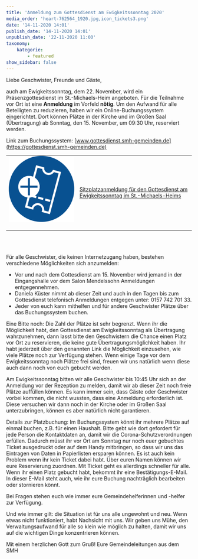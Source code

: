 ```yaml
---
title: 'Anmeldung zum Gottesdienst am Ewigkeitssonntag 2020'
media_order: 'heart-762564_1920.jpg,icon_tickets3.png'
date: '14-11-2020 14:01'
publish_date: '14-11-2020 14:01'
unpublish_date: '22-11-2020 11:00'
taxonomy:
    kategorie:
        - featured
show_sidebar: false
---
```


Liebe Geschwister, Freunde und Gäste,
 
auch am Ewigkeitssonntag, dem 22. November, wird ein Präsenzgottesdienst im St.-Michaels-Heim angeboten. Für die Teilnahme vor Ort ist eine **Anmeldung** im Vorfeld **nötig**. Um den Aufwand für alle Beteiligten zu reduzieren, haben wir ein Online-Buchungssystem eingerichtet. Dort können Plätze in der Kirche und im Großen Saal (Übertragung) ab Sonntag, den 15. November, um 09:30 Uhr, reserviert werden.
 
Link zum Buchungssystem: [www.gottesdienst.smh-gemeinden.de](https://gottesdienst.smh-gemeinden.de)

|  |  |
| ------ | ----------- |
| [![](icon_tickets3.png?cropResize=100,100)](https://gottesdienst.smh-gemeinden.de)<font color="white">.     .</font> | [Sitzplatzanmeldung für den Gottesdienst am Ewigkeitssonntag im St.-Michaels-Heims](https://gottesdienst.smh-gemeinden.de) |
<br><br>
 
Für alle Geschwister, die keinen Internetzugang haben, bestehen verschiedene Möglichkeiten sich anzumelden:
* Vor und nach dem Gottesdienst am 15. November wird jemand in der Eingangshalle vor dem Salon Mendelssohn Anmeldungen entgegennehmen.
* Daniela Küster nimmt ab dieser Zeit und auch in den Tagen bis zum Gottesdienst telefonisch Anmeldungen entgegen unter: 0157 742 701 33.
* Jeder von euch kann mithelfen und für andere Geschwister Plätze über das Buchungssystem buchen.
 
Eine Bitte noch: Die Zahl der Plätze ist sehr begrenzt. Wenn ihr die Möglichkeit habt, den Gottesdienst am Ewigkeitssonntag als Übertragung wahrzunehmen, dann lasst bitte den Geschwistern die Chance einen Platz vor Ort zu reservieren, die keine gute Übertragungsmöglichkeit haben. Ihr habt jederzeit über den genannten Link die Möglichkeit einzusehen, wie viele Plätze noch zur Verfügung stehen. Wenn einige Tage vor dem Ewigkeitssonntag noch Plätze frei sind, freuen wir uns natürlich wenn diese auch dann noch von euch gebucht werden.
 
Am Ewigkeitssonntag bitten wir alle Geschwister bis 10:45 Uhr sich an der Anmeldung vor der Rezeption zu melden, damit wir ab dieser Zeit noch freie Plätze auffüllen können. Es kann immer sein, dass Gäste oder Geschwister vorbei kommen, die nicht wussten, dass eine Anmeldung erforderlich ist. Diese versuchen wir dann noch in der Kirche oder im Großen Saal unterzubringen, können es aber natürlich nicht garantieren.
 
Details zur Platzbuchung:
Im Buchungssystem könnt ihr mehrere Plätze auf einmal buchen, z.B. für einen Haushalt. Bitte gebt wie dort gefordert für jede Person die Kontaktdaten an, damit wir die Corona-Schutzverordnungen erfüllen. Dadurch müsst ihr vor Ort am Sonntag nur noch euer gebuchtes Ticket ausgedruckt oder auf dem Handy mitbringen, so dass wir uns das Eintragen von Daten in Papierlisten ersparen können. Es ist auch kein Problem wenn ihr kein Ticket dabei habt. Über euren Namen können wir eure Reservierung zuordnen. Mit Ticket geht es allerdings schneller für alle.
Wenn ihr einen Platz gebucht habt, bekommt ihr eine Bestätigungs-E-Mail. In dieser E-Mail steht auch, wie ihr eure Buchung nachträglich bearbeiten oder stornieren könnt.
 
Bei Fragen stehen euch wie immer eure Gemeindehelferinnen und -helfer zur Verfügung.
 
Und wie immer gilt: die Situation ist für uns alle ungewohnt und neu. Wenn etwas nicht funktioniert, habt Nachsicht mit uns. Wir geben uns Mühe, den Verwaltungsaufwand für alle so klein wie möglich zu halten, damit wir uns auf die wichtigen Dinge konzentrieren können.
 
Mit einem herzlichen Gott zum Gruß!
Eure Gemeindeleitungen aus dem SMH